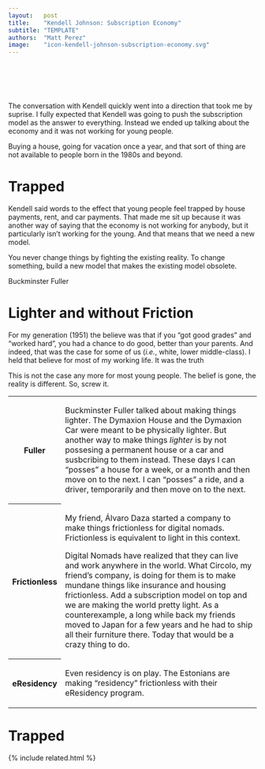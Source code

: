 ```yaml
---
layout:   post
title:    "Kendell Johnson: Subscription Economy"
subtitle: "TEMPLATE"
authors:  "Matt Perez"
image:    "icon-kendell-johnson-subscription-economy.svg"
---
```


<div style="display:none;">
 <p>The conversation with Kendell quickly went into a direction that took me by suprise..</p>
</div>


<h1>&nbsp;</h1>
 <p>The conversation with Kendell quickly went into a direction that took me by suprise. I fully expected that Kendell was going to push the subscription model as the answer to everything. Instead we ended up talking about the economy and it was not working for young people.</p>
 <p>Buying a house, going for vacation once a year, and that sort of thing are not available to people born in the 1980s and beyond.</p>

<h1>Trapped</h1>
 <p>Kendell said words to the effect that young people feel trapped by house payments, rent, and car payments. That made me sit up because it was another way of saying that the economy is not working for anybody, but it particularly isn&rsquo;t working for the young. And that means that we need a new model.</p>
 <div class="_citation">
  <p>You never change things by fighting the existing reality. To change something, build a new model that makes the existing model obsolete.</p>
  <p id="_signature">Buckminster Fuller</p>
 </div>

<h1>Lighter and without Friction</h1>
 <p>For my generation (1951) the believe was that if you &ldquo;got good grades&rdquo; and &ldquo;worked hard&rdquo;, you had a chance to do good, better than your parents. And indeed, that was the case for some of us (<em>i.e.</em>, white, lower middle-class). I held that believe for most of my working life. It was the truth</p>
 <p>This is not the case any more for most young people. The belief is gone, the reality is different. So, screw it.</p>
 <div class="center">
  <table class="h2table">
   <tr>
    <th>Fuller</th>
    <td>
     <p>Buckminster Fuller talked about making things lighter. The Dymaxion House and the Dymaxion Car were meant to be physically lighter. But another way to make things  <em>lighter</em> is by not possesing a permanent house or a car and susbcribing to them instead. These days I can &ldquo;posses&rdquo; a house for a week, or a month and then move on to the next. I can &ldquo;posses&rdquo; a ride, and a driver, temporarily and then move on to the next.</p>
    </td>
   </tr>
   <tr>
    <th>Frictionless</th>
    <td>
     <p>My friend, Álvaro Daza started a company to make things frictionless for digital nomads. Frictionless is equivalent to light in this context.</p>
     <p>Digital Nomads have realized that they can live and work anywhere in the world. What Circolo, my friend&rsquo;s company, is doing for them is to make mundane things like insurance and housing frictionless. Add a subscription model on top and we are making the world pretty light. As a counterexample, a long while back my friends moved to Japan for a few years and he had to ship all their furniture there. Today that would be a crazy thing to do.</p>
    </td>
   </tr>
   <tr>
    <th>eResidency</th>
    <td>
     <p>Even residency is on play. The Estonians are making &ldquo;residency&rdquo; frictionless with their eResidency program.</p>
    </td>
   </tr>
  </table>
 </div>

<h1>Trapped</h1>

{% include related.html %}